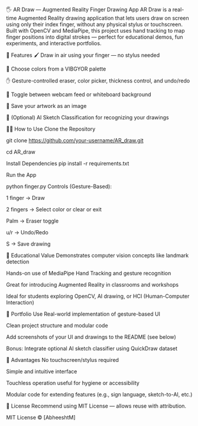🖐️ AR Draw — Augmented Reality Finger Drawing App
AR Draw is a real-time Augmented Reality drawing application that lets users draw on screen using only their index finger, without any physical stylus or touchscreen. Built with OpenCV and MediaPipe, this project uses hand tracking to map finger positions into digital strokes — perfect for educational demos, fun experiments, and interactive portfolios.

🎯 Features
🖌️ Draw in air using your finger — no stylus needed

🌈 Choose colors from a VIBGYOR palette

✋ Gesture-controlled eraser, color picker, thickness control, and undo/redo

🎥 Toggle between webcam feed or whiteboard background

💾 Save your artwork as an image

🤖 (Optional) AI Sketch Classification for recognizing your drawings

🧑‍💻 How to Use
Clone the Repository

git clone https://github.com/your-username/AR_draw.git

cd AR_draw

Install Dependencies
pip install -r requirements.txt

Run the App

python finger.py
Controls (Gesture-Based):

1 finger → Draw

2 fingers → Select color or clear or exit

Palm → Eraser toggle

u/r → Undo/Redo

S → Save drawing

🧠 Educational Value
Demonstrates computer vision concepts like landmark detection

Hands-on use of MediaPipe Hand Tracking and gesture recognition

Great for introducing Augmented Reality in classrooms and workshops

Ideal for students exploring OpenCV, AI drawing, or HCI (Human-Computer Interaction)

💼 Portfolio Use
Real-world implementation of gesture-based UI

Clean project structure and modular code

Add screenshots of your UI and drawings to the README (see below)

Bonus: Integrate optional AI sketch classifier using QuickDraw dataset


🌟 Advantages
No touchscreen/stylus required

Simple and intuitive interface

Touchless operation useful for hygiene or accessibility

Modular code for extending features (e.g., sign language, sketch-to-AI, etc.)

📄 License
Recommend using MIT License — allows reuse with attribution.

MIT License © [AbheeshtM]
